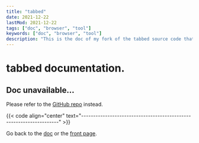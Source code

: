 ```yaml
---
title: "tabbed"
date: 2021-12-22
lastMod: 2021-12-22
tags: ["doc", "browser", "tool"]
keywords: ["doc", "browser", "tool"]
description: "This is the doc of my fork of the tabbed source code that goes along with st and surf, mainly patches I installed."
---
```


# tabbed documentation.
## Doc unavailable...
Please refer to the [GitHub repo](https://github.com/a2n-s/tabbed) instead.

{{< code align="center" text="--------------------------------------------------------------------" >}}

Go back to the [doc](/public/doc/config) or the [front page](/public).
